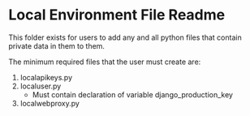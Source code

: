 # Local Environment File Readme
This folder exists for users to add any and all python files that contain private data in them to them.

The minimum required files that the user must create are:
1. localapikeys.py
2. localuser.py
   * Must contain declaration of variable django_production_key
3. localwebproxy.py
